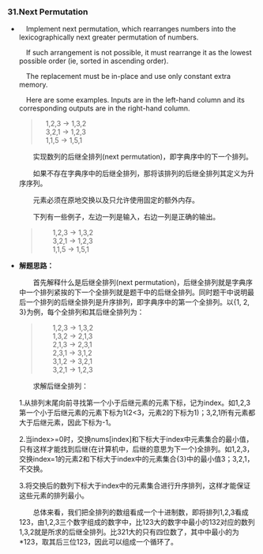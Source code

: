 ### 31.Next Permutation

* 
  &ensp;&ensp;Implement next permutation, which rearranges  numbers into the lexicographically next greater permutation of numbers.

  &ensp;&ensp;If such arrangement is not possible, it must rearrange it as the lowest possible order (ie, sorted in ascending order).

  &ensp;&ensp;The replacement must be in-place and use only constant extra memory.

  &ensp;&ensp;Here are some examples. Inputs are in the left-hand column and its corresponding outputs are in the right-hand column.

  >&ensp;&ensp;1,2,3 → 1,3,2<br>
  >&ensp;&ensp;3,2,1 → 1,2,3<br>
  >&ensp;&ensp;1,1,5 → 1,5,1<br>

  &emsp;&emsp;实现数列的后继全排列(next permutation)，即字典序中的下一个排列。

  &emsp;&emsp;如果不存在字典序中的后继全排列，那将该排列的后继全排列其定义为升序序列。

  &emsp;&emsp;元素必须在原地交换以及只允许使用固定的额外内存。

  &emsp;&emsp;下列有一些例子，左边一列是输入，右边一列是正确的输出。

  >&emsp;&emsp;1,2,3 → 1,3,2<br>
  >&emsp;&emsp;3,2,1 → 1,2,3<br>
  >&emsp;&emsp;1,1,5 → 1,5,1<br>

* **解题思路：**

  &emsp;&emsp;首先解释什么是后继全排列(next permutation)，后继全排列就是字典序中一个排列紧挨的下一个全排列就是题干中的后继全排列。同时题干中说明最后一个排列的后继全排列是升序排列，即字典序中的第一个全排列。以{1, 2, 3}为例，每个全排列和其后继全排列为：

  >&emsp;&emsp;1,2,3 → 1,3,2<br>
  >&emsp;&emsp;1,3,2 → 2,1,3<br>
  >&emsp;&emsp;2,1,3 → 2,3,1<br>
  >&emsp;&emsp;2,3,1 → 3,1,2<br>
  >&emsp;&emsp;3,1,2 → 3,2,1<br>
  >&emsp;&emsp;3,2,1 → 1,2,3<br>

  &emsp;&emsp;求解后继全排列：

  1.从排列末尾向前寻找第一个小于后继元素的元素下标，记为index。如1,2,3第一个小于后继元素的元素下标为1(2\<3，元素2的下标为1)；3,2,1所有元素都大于后继元素，因此下标为-1。

  2.当index>=0时，交换nums[index]和下标大于index中元素集合的最小值，只有这样才能找到后继(在计算机中，后继的意思为下一个)全排列。如1,2,3，交换index=1的元素2和下标大于index中的元素集合{3}中的最小值3；3,2,1，不交换。

  3.将交换后的数列下标大于index中的元素集合进行升序排列，这样才能保证这些元素的排列最小。

  &emsp;&emsp;总体来看，我们把全排列的数组看成一个十进制数，即将排列1,2,3看成123，由1,2,3三个数字组成的数字中，比123大的数字中最小的132对应的数列1,3,2就是所求的后继全排列。比321大的只有四位数了，其中中最小的为*123，取其后三位123，因此可以组成一个循环了。